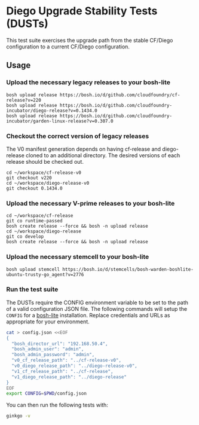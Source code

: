 # Diego Upgrade Stability Tests (DUSTs)

This test suite exercises the upgrade path from the stable CF/Diego configuration to a current CF/Diego configuration.

## Usage

### Upload the necessary legacy releases to your bosh-lite

```
bosh upload release https://bosh.io/d/github.com/cloudfoundry/cf-release?v=220
bosh upload release https://bosh.io/d/github.com/cloudfoundry-incubator/diego-release?v=0.1434.0
bosh upload release https://bosh.io/d/github.com/cloudfoundry-incubator/garden-linux-release?v=0.307.0
```

### Checkout the correct version of legacy releases

The V0 manifest generation depends on having cf-release and diego-release cloned to an additional directory.
The desired versions of each release should be checked out.

```
cd ~/workspace/cf-release-v0
git checkout v220
cd ~/workspace/diego-release-v0
git checkout 0.1434.0
```

### Upload the necessary V-prime releases to your bosh-lite

```
cd ~/workspace/cf-release
git co runtime-passed
bosh create release --force && bosh -n upload release
cd ~/workspace/diego-release
git co develop
bosh create release --force && bosh -n upload release
```

### Upload the necessary stemcell to your bosh-lite

```
bosh upload stemcell https://bosh.io/d/stemcells/bosh-warden-boshlite-ubuntu-trusty-go_agent?v=2776
```

### Run the test suite

The DUSTs require the CONFIG environment variable to be set to the path of a valid configuration JSON file.
The following commands will setup the `CONFIG` for a [bosh-lite](https://github.com/cloudfoundry/bosh-lite) installation.
Replace credentials and URLs as appropriate for your environment.

```bash
cat > config.json <<EOF
{
  "bosh_director_url": "192.168.50.4",
  "bosh_admin_user": "admin",
  "bosh_admin_password": "admin",
  "v0_cf_release_path": "../cf-release-v0",
  "v0_diego_release_path": "../diego-release-v0",
  "v1_cf_release_path": "../cf-release",
  "v1_diego_release_path": "../diego-release"
}
EOF
export CONFIG=$PWD/config.json
```

You can then run the following tests with:

```bash
ginkgo -v
```


